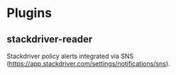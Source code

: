 # Plugins

## stackdriver-reader

Stackdriver policy alerts integrated via SNS (https://app.stackdriver.com/settings/notifications/sns).


